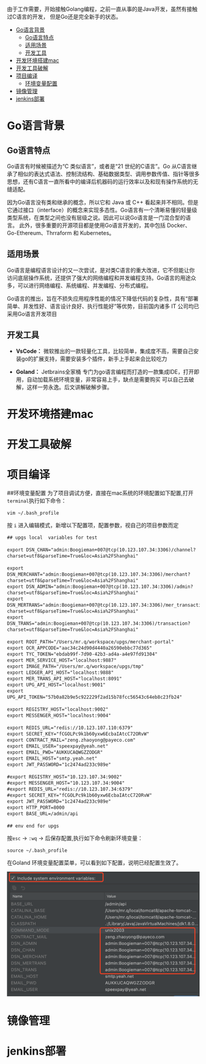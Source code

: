 由于工作需要，开始接触Golang编程，之前一直从事的是Java开发，虽然有接触过C语言的开发，
但是Go还是完全新手的状态。
<!-- MarkdownTOC -->

- [Go语言背景](#go语言背景)
    - [Go语言特点](#Go语言特点)
    - [适用场景](#适用场景)
    - [开发工具](#开发工具)
- [开发环境搭建mac](#开发环境搭建mac)
- [开发工具破解](#开发工具破解)
- [项目编译](#项目编译)
  - [环境变量配置](#环境变量配置)
- [镜像管理](#镜像管理)
- [jenkins部署](#jenkins部署)

<!-- /MarkdownTOC -->

# Go语言背景
## Go语言特点
Go语言有时候被描述为“C 类似语言”，或者是“21 世纪的C语言”。Go 从C语言继承了相似的表达式语法、控制流结构、基础数据类型、调用参数传值、指针等很多思想，还有C语言一直所看中的编译后机器码的运行效率以及和现有操作系统的无缝适配。

因为Go语言没有类和继承的概念，所以它和 Java 或 C++ 看起来并不相同。但是它通过接口（interface）的概念来实现多态性。Go语言有一个清晰易懂的轻量级类型系统，在类型之间也没有层级之说。因此可以说Go语言是一门混合型的语言。
此外，很多重要的开源项目都是使用Go语言开发的，其中包括 Docker、Go-Ethereum、Thrraform 和 Kubernetes。
## 适用场景
Go语言是编程语言设计的又一次尝试，是对类C语言的重大改进，它不但能让你访问底层操作系统，还提供了强大的网络编程和并发编程支持。Go语言的用途众多，可以进行网络编程、系统编程、并发编程、分布式编程。

Go语言的推出，旨在不损失应用程序性能的情况下降低代码的复杂性，具有“部署简单、并发性好、语言设计良好、执行性能好”等优势，目前国内诸多 IT 公司均已采用Go语言开发项目
## 开发工具
- **VsCode：** 微软推出的一款轻量化工具，比较简单，集成度不高，需要自己安装go的扩展支持，需要安装多个插件，新手上手起来会比较吃力
  
- **Goland：** Jetbrains全家桶 专门为go语言编程而打造的一款集成IDE，打开即用，自动加载系统环境变量，非常容易上手，缺点是需要购买
可以自己去破解，这样一劳永逸。后文讲解破解步骤。


# 开发环境搭建mac


# 开发工具破解

# 项目编译
##环境变量配置
为了项目调试方便，直接在mac系统的环境配置如下配置,打开`terminal`执行如下命令：
```
vim ~/.bash_profile
```
按 `i` 进入编辑模式，新增以下配置项，配置参数，视自己的项目参数而定
```
## upgs local  variables for test

export DSN_CHAN="admin:Boogieman+007@tcp(10.123.107.34:3306)/channel?charset=utf8&parseTime=True&loc=Asia%2FShanghai"

export DSN_MERCHANT="admin:Boogieman+007@tcp(10.123.107.34:3306)/merchant?charset=utf8&parseTime=True&loc=Asia%2FShanghai"
export DSN_ADMIN="admin:Boogieman+007@tcp(10.123.107.34:3306)/admin?charset=utf8&parseTime=True&loc=Asia%2FShanghai"
export DSN_MERTRANS="admin:Boogieman+007@tcp(10.123.107.34:3306)/mer_transaction?charset=utf8&parseTime=True&loc=Asia%2FShanghai"
export DSN_TRANS="admin:Boogieman+007@tcp(10.123.107.34:3306)/transaction?charset=utf8&parseTime=True&loc=Asia%2FShanghai"

export ROOT_PATH="/Users/mr.q/workspace/upgs/merchant-portal"
export OCR_APPCODE="aac34c24d90d4440a26590ebbc77d365"
export TYC_TOKEN="ebdab99f-7d90-42b3-ad4a-a4e97fd91304"
export MER_SERVICE_HOST="localhost:9887"
export IMAGE_PATH="/Users/mr.q/workspace/upgs/tmp"
export LEDGER_API_HOST="localhost:9888"
export MER_TRANS_API_HOST="localhost:8091"
export UPG_API_HOST="localhost:9001"
export UPG_API_TOKEN="57b0a82b9e5c922229f2ad15b78fcc56543c64eb8c23fb24"

export REGISTRY_HOST="localhost:9002"
export MESSENGER_HOST="localhost:9004"

export REDIS_URL="redis://10.123.107.110:6379"
export SECRET_KEY="fCGOLPc9k1b60yxw6EcbaIAtcC72ORvW"
export CONTRACT_MAIL="zeng.zhaoyong@payeco.com"
export EMAIL_USER="speexpay@yeah.net"
export EMAIL_PWD="AUKKUCAQWGZZODGR"
export EMAIL_HOST="smtp.yeah.net"
export JWT_PASSWORD="1c2474ad233c989e"

#export REGISTRY_HOST="10.123.107.34:9002"
#export MESSENGER_HOST="10.123.107.34:9004"
#export REDIS_URL="redis://10.123.107.34:6379"
#export SECRET_KEY="fCGOLPc9k1b60yxw6EcbaIAtcC72ORvW"
export JWT_PASSWORD="1c2474ad233c989e"
export HTTP_PORT=8000
export BASE_URL=/admin/api

## env end for upgs
```
按`esc` -> `:wq` -> 后保存配置,执行如下命令刷新环境变量：
```
source ~/.bash_profile
```
在Goland 环境变量配置菜单，可以看到如下配置，说明已经配置生效了。

![img.png](../images/go/golang_env.png)

# 镜像管理

# jenkins部署





